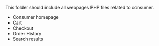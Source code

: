 This folder should include all webpages PHP files related to consumer.  
- Consumer homepage
- Cart
- Checkout
- Order History
- Search results